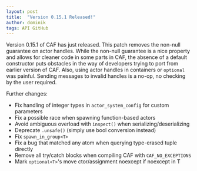 ```yaml
---
layout: post
title:  "Version 0.15.1 Released!"
author: dominik
tags: API GitHub
---
```


Version 0.15.1 of CAF has just released. This patch removes the non-null
guarantee on actor handles. While the non-null guarantee is a nice property and
allows for cleaner code in some parts in CAF, the absence of a default
constructor puts obstacles in the way of developers trying to port from earlier
version of CAF. Also, using actor handles in containers or `optional` was
painful. Sending messages to invalid handles is a no-op, no checking by the
user required.

Further changes:

- Fix handling of integer types in `actor_system_config` for custom parameters
- Fix a possible race when spawning function-based actors
- Avoid ambiguous overload with `inspect()` when serializing/deserializing
- Deprecate `.unsafe()` (simply use bool conversion instead)
- Fix `spawn_in_group<T>`
- Fix a bug that matched any atom when querying type-erased tuple directly
- Remove all try/catch blocks when compiling CAF with `CAF_NO_EXCEPTIONS`
- Mark `optional<T>`'s move ctor/assignment noexcept if noexcept in T
